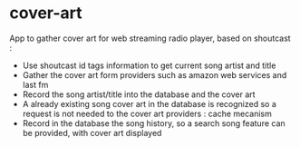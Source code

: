 cover-art
=========

App to gather cover art for web streaming radio player, based on shoutcast :

 - Use shoutcast id tags information to get current song artist and title
 - Gather the cover art form providers such as amazon web services and last fm
 - Record the song artist/title into the database and the cover art
 - A already existing song cover art in the database is recognized so a request is not needed to the cover art providers : cache mecanism
 - Record in the database the song history, so a search song feature can be provided, with cover art displayed

